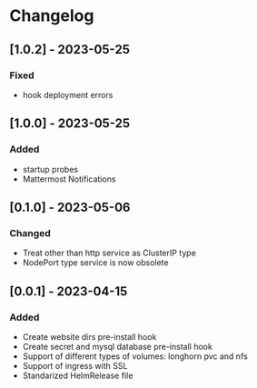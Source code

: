 # Changelog

## [1.0.2] - 2023-05-25

### Fixed

- hook deployment errors

## [1.0.0] - 2023-05-25

### Added

- startup probes
- Mattermost Notifications

## [0.1.0] - 2023-05-06

### Changed

- Treat other than http service as ClusterIP type
- NodePort type service is now obsolete

## [0.0.1] - 2023-04-15

### Added

- Create website dirs pre-install hook
- Create secret and mysql database pre-install hook
- Support of different types of volumes: longhorn pvc and nfs
- Support of ingress with SSL
- Standarized HelmRelease file
